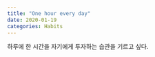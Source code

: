 ```yaml
---
title: "One hour every day"
date: 2020-01-19
categories: Habits
---
```


하루에 한 시간을 자기에게 투자하는 습관을 기르고 싶다.
